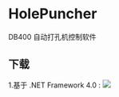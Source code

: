 # HolePuncher
DB400 自动打孔机控制软件

## 下载
1.基于 .NET Framework 4.0 : [![](https://img.shields.io/github/downloads/Hs1r1us/HolePuncher-Setup/v2.5.66.17/total)](https://github.com/Hs1r1us/HolePuncher-Setup/releases/tag/v2.5.66.17)
